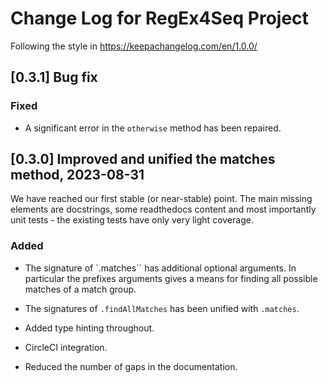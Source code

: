 # Change Log for RegEx4Seq Project

Following the style in https://keepachangelog.com/en/1.0.0/

## [0.3.1] Bug fix

### Fixed

- A significant error in the `otherwise` method has been repaired.


## [0.3.0] Improved and unified the matches method, 2023-08-31

We have reached our first stable (or near-stable) point. The main missing
elements are docstrings, some readthedocs content and most importantly unit
tests - the existing tests have only very light coverage.

### Added

- The signature of `.matches`` has additional optional arguments. In particular
  the prefixes arguments gives a means for finding all possible matches of
  a match group.

- The signatures of `.findAllMatches` has been unified with `.matches`.

- Added type hinting throughout.

- CircleCI integration.

- Reduced the number of gaps in the documentation.

